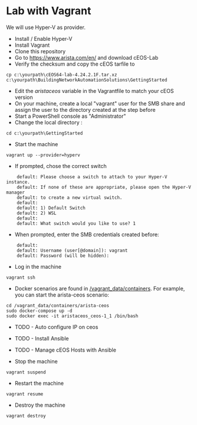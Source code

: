 # Lab with Vagrant
We will use Hyper-V as provider.

- Install / Enable Hyper-V 
- Install Vagrant
- Clone this repository
- Go to https://www.arista.com/en/ and download cEOS-Lab
- Verify the checksum and copy the cEOS tarfile to 
```
cp c:\yourpath\cEOS64-lab-4.24.2.1F.tar.xz c:\yourpath\BuildingNetworkAutomationSolutions\GettingStarted
```
- Edit the *aristaceos* variable in the Vagrantfile to match your cEOS version
- On your machine, create a local "vagrant" user for the SMB share and assign the user to the directory created at the step before
- Start a PowerShell console as "Administrator"
- Change the local directory :
```
cd c:\yourpath\GettingStarted
```
- Start the machine
```
vagrant up --provider=hyperv
```

- If prompted, chose the correct switch
```
    default: Please choose a switch to attach to your Hyper-V instance.
    default: If none of these are appropriate, please open the Hyper-V manager
    default: to create a new virtual switch.
    default:
    default: 1) Default Switch
    default: 2) WSL
    default:
    default: What switch would you like to use? 1
```

- When prompted, enter the SMB credentials created before:
```
    default:
    default: Username (user[@domain]): vagrant
    default: Password (will be hidden):
```

- Log in the machine
```
vagrant ssh
```

- Docker scenarios are found in [/vagrant_data/containers](./vagrant_data/containers). For example, you can start the arista-ceos scenario:
```
cd /vagrant_data/containers/arista-ceos
sudo docker-compose up -d
sudo docker exec -it aristaceos_ceos-1_1 /bin/bash
```

- TODO - Auto configure IP on ceos

- TODO - Install Ansible

- TODO - Manage cEOS Hosts with Ansible

- Stop the machine
```
vagrant suspend
```

- Restart the machine
```
vagrant resume
```

- Destroy the machine
```
vagrant destroy
```
